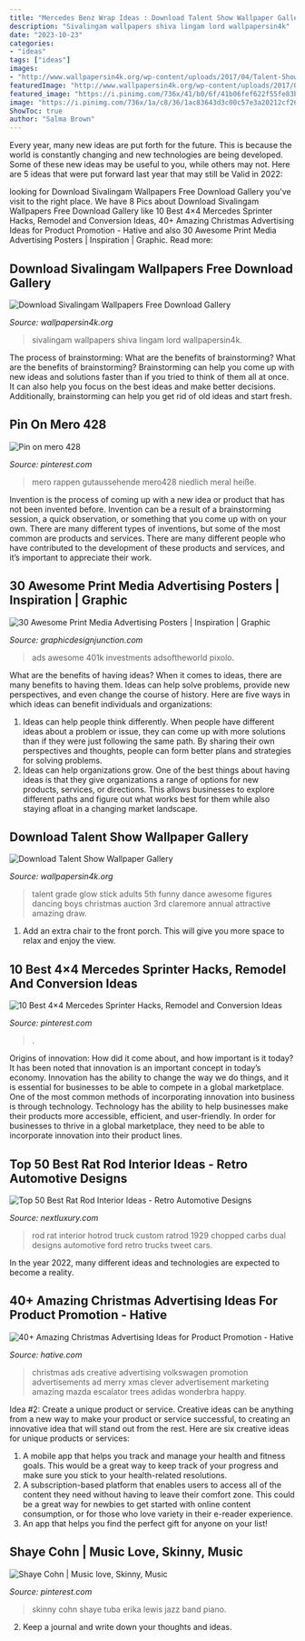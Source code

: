 ```yaml
---
title: "Mercedes Benz Wrap Ideas : Download Talent Show Wallpaper Gallery"
description: "Sivalingam wallpapers shiva lingam lord wallpapersin4k"
date: "2023-10-23"
categories:
- "ideas"
tags: ["ideas"]
images:
- "http://www.wallpapersin4k.org/wp-content/uploads/2017/04/Talent-Show-Wallpaper-18.jpg"
featuredImage: "http://www.wallpapersin4k.org/wp-content/uploads/2017/04/Sivalingam-Wallpapers-Free-Download-4.jpg"
featured_image: "https://i.pinimg.com/736x/41/b0/6f/41b06fef622f55fe83bcd6074a09d95b--music-love-skinny.jpg"
image: "https://i.pinimg.com/736x/1a/c8/36/1ac83643d3c00c57e3a20212cf2669ee.jpg"
ShowToc: true
author: "Salma Brown"
---
```



Every year, many new ideas are put forth for the future. This is because the world is constantly changing and new technologies are being developed. Some of these new ideas may be useful to you, while others may not. Here are 5 ideas that were put forward last year that may still be Valid in 2022: 

	

		
looking for Download Sivalingam Wallpapers Free Download Gallery you've visit to the right place. We have 8 Pics about Download Sivalingam Wallpapers Free Download Gallery like 10 Best 4×4 Mercedes Sprinter Hacks, Remodel and Conversion Ideas, 40+ Amazing Christmas Advertising Ideas for Product Promotion - Hative and also 30 Awesome Print Media Advertising Posters | Inspiration | Graphic. Read more:
		
    
## Download Sivalingam Wallpapers Free Download Gallery

<img loading=lazy src="http://www.wallpapersin4k.org/wp-content/uploads/2017/04/Sivalingam-Wallpapers-Free-Download-4.jpg" onerror="this.onerror=null;this.src='https://tse1.mm.bing.net/th?id=OIP.gSeKXwoE7W7n-V_B4zyjoAHaJ4&amp;pid=15.1';" alt="Download Sivalingam Wallpapers Free Download Gallery">

_Source: wallpapersin4k.org_

>sivalingam wallpapers shiva lingam lord wallpapersin4k. 

	

The process of brainstorming: What are the benefits of brainstorming?
What are the benefits of brainstorming?
Brainstorming can help you come up with new ideas and solutions faster than if you tried to think of them all at once. It can also help you focus on the best ideas and make better decisions. Additionally, brainstorming can help you get rid of old ideas and start fresh.

    
## Pin On Mero 428

<img loading=lazy src="https://i.pinimg.com/736x/a7/77/21/a777213919d72db40b6e184932af13e9.jpg" onerror="this.onerror=null;this.src='https://tse2.mm.bing.net/th?id=OIP.L3DT8hsUHS40AaFNMnnsyAHaNK&amp;pid=15.1';" alt="Pin on mero 428">

_Source: pinterest.com_

>mero rappen gutaussehende mero428 niedlich meral heiße. 

	

Invention is the process of coming up with a new idea or product that has not been invented before. Invention can be a result of a brainstorming session, a quick observation, or something that you come up with on your own. There are many different types of inventions, but some of the most common are products and services. There are many different people who have contributed to the development of these products and services, and it’s important to appreciate their work.

    
## 30 Awesome Print Media Advertising Posters | Inspiration | Graphic

<img loading=lazy src="https://gdj-inr5u0ip5pewom.stackpathdns.com/wp-content/uploads/2011/11/print-media-ads-14.jpg" onerror="this.onerror=null;this.src='https://tse1.mm.bing.net/th?id=OIP.-4Gmpx5e987Fyx0vyc9swQHaLH&amp;pid=15.1';" alt="30 Awesome Print Media Advertising Posters | Inspiration | Graphic">

_Source: graphicdesignjunction.com_

>ads awesome 401k investments adsoftheworld pixolo. 

	

What are the benefits of having ideas?
When it comes to ideas, there are many benefits to having them. Ideas can help solve problems, provide new perspectives, and even change the course of history. Here are five ways in which ideas can benefit individuals and organizations: 
1. Ideas can help people think differently. When people have different ideas about a problem or issue, they can come up with more solutions than if they were just following the same path. By sharing their own perspectives and thoughts, people can form better plans and strategies for solving problems. 
2. Ideas can help organizations grow. One of the best things about having ideas is that they give organizations a range of options for new products, services, or directions. This allows businesses to explore different paths and figure out what works best for them while also staying afloat in a changing market landscape. 

    
## Download Talent Show Wallpaper Gallery

<img loading=lazy src="http://www.wallpapersin4k.org/wp-content/uploads/2017/04/Talent-Show-Wallpaper-18.jpg" onerror="this.onerror=null;this.src='https://tse4.mm.bing.net/th?id=OIP.Xn4GhVt9iMuunR3DSANaEgHaEK&amp;pid=15.1';" alt="Download Talent Show Wallpaper Gallery">

_Source: wallpapersin4k.org_

>talent grade glow stick adults 5th funny dance awesome figures dancing boys christmas auction 3rd claremore annual attractive amazing draw. 

	

1. Add an extra chair to the front porch. This will give you more space to relax and enjoy the view. 

    
## 10 Best 4×4 Mercedes Sprinter Hacks, Remodel And Conversion Ideas

<img loading=lazy src="https://i.pinimg.com/736x/1a/c8/36/1ac83643d3c00c57e3a20212cf2669ee.jpg" onerror="this.onerror=null;this.src='https://tse1.mm.bing.net/th?id=OIP.7giyl5-gjy7zC4luNMlSxgHaLI&amp;pid=15.1';" alt="10 Best 4×4 Mercedes Sprinter Hacks, Remodel and Conversion Ideas">

_Source: pinterest.com_

>. 

	

Origins of innovation: How did it come about, and how important is it today?
It has been noted that innovation is an important concept in today’s economy. Innovation has the ability to change the way we do things, and it is essential for businesses to be able to compete in a global marketplace. One of the most common methods of incorporating innovation into business is through technology. Technology has the ability to help businesses make their products more accessible, efficient, and user-friendly. In order for businesses to thrive in a global marketplace, they need to be able to incorporate innovation into their product lines.

    
## Top 50 Best Rat Rod Interior Ideas - Retro Automotive Designs

<img loading=lazy src="http://nextluxury.com/wp-content/uploads/seating-rat-rod-interior-ideas.jpg" onerror="this.onerror=null;this.src='https://tse3.mm.bing.net/th?id=OIP.CFIrdXOUELfEXiotkzEJDAHaFj&amp;pid=15.1';" alt="Top 50 Best Rat Rod Interior Ideas - Retro Automotive Designs">

_Source: nextluxury.com_

>rod rat interior hotrod truck custom ratrod 1929 chopped carbs dual designs automotive ford retro trucks tweet cars. 

	

In the year 2022, many different ideas and technologies are expected to become a reality.

    
## 40+ Amazing Christmas Advertising Ideas For Product Promotion - Hative

<img loading=lazy src="https://hative.com/wp-content/uploads/2013/10/xmas-ads/volkswagen-christmas-ads-13.jpg" onerror="this.onerror=null;this.src='https://tse3.mm.bing.net/th?id=OIP.9u22e8ZPbG8v5y6oM_I9wwHaKn&amp;pid=15.1';" alt="40+ Amazing Christmas Advertising Ideas for Product Promotion - Hative">

_Source: hative.com_

>christmas ads creative advertising volkswagen promotion advertisements ad merry xmas clever advertisement marketing amazing mazda escalator trees adidas wonderbra happy. 

	

Idea #2: Create a unique product or service.
Creative ideas can be anything from a new way to make your product or service successful, to creating an innovative idea that will stand out from the rest. Here are six creative ideas for unique products or services: 
1. A mobile app that helps you track and manage your health and fitness goals. This would be a great way to keep track of your progress and make sure you stick to your health-related resolutions. 
2. A subscription-based platform that enables users to access all of the content they need without having to leave their comfort zone. This could be a great way for newbies to get started with online content consumption, or for those who love variety in their e-reader experience. 
3. An app that helps you find the perfect gift for anyone on your list!

    
## Shaye Cohn | Music Love, Skinny, Music

<img loading=lazy src="https://i.pinimg.com/736x/41/b0/6f/41b06fef622f55fe83bcd6074a09d95b--music-love-skinny.jpg" onerror="this.onerror=null;this.src='https://tse4.mm.bing.net/th?id=OIP.hmu_q8Tth3yw-481A-6mhAHaLH&amp;pid=15.1';" alt="Shaye Cohn | Music love, Skinny, Music">

_Source: pinterest.com_

>skinny cohn shaye tuba erika lewis jazz band piano. 

	

2. Keep a journal and write down your thoughts and ideas.

